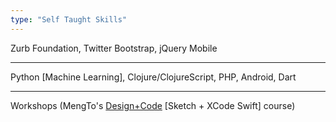 ```yaml
---
type: "Self Taught Skills"
---
```


Zurb Foundation, Twitter Bootstrap, jQuery Mobile

---

Python [Machine Learning], Clojure/ClojureScript, PHP, Android, Dart

---

 Workshops (MengTo's <a href="http://www.designcode.io">Design+Code</a> [Sketch + XCode Swift] course)
